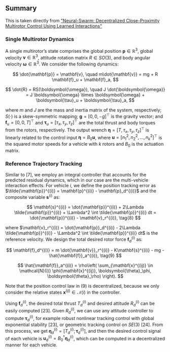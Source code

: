 ## Summary 

This is taken directly from ["Neural-Swarm: Decentralized Close-Proximity Multirotor Control Using Learned Interactions"](https://ieeexplore.ieee.org/stamp/stamp.jsp?arnumber=9196800)

### Single Multirotor Dynamics

A single multirotor’s state comprises the global position $\mathbf{p} \in \mathbb{R}^3$, global velocity $\mathbf{v} \in \mathbb{R}^3$, attitude rotation matrix $R \in SO(3)$, and body angular velocity $\boldsymbol{\omega} \in \mathbb{R}^3$. We consider the following dynamics:

$$
\dot{\mathbf{p}} = \mathbf{v}, \quad m\dot{\mathbf{v}} = mg + R \mathbf{f}_u + \mathbf{f}_a,
$$

$$
\dot{R} = RS(\boldsymbol{\omega}), \quad J \dot{\boldsymbol{\omega}} = J \boldsymbol{\omega} \times \boldsymbol{\omega} + \boldsymbol{\tau}_u + \boldsymbol{\tau}_a,
$$

where $m$ and $J$ are the mass and inertia matrix of the system, respectively; $S(\cdot)$ is a skew-symmetric mapping; $\mathbf{g} = [0, 0, -g]^\top$ is the gravity vector; and $\mathbf{f}_u = [0, 0, T]^\top$ and $\boldsymbol{\tau}_u = [\tau_x, \tau_y, \tau_z]^\top$ are the total thrust and body torques from the rotors, respectively. The output wrench $\boldsymbol{\eta} = [T, \tau_x, \tau_y, \tau_z]^\top$ is linearly related to the control input $\boldsymbol{\eta} = B_0 \mathbf{u}$, where $\mathbf{u} = [n_1^2, n_2^2, \dots, n_k^2]^\top$ is the squared motor speeds for a vehicle with $k$ rotors and $B_0$ is the actuation matrix. 

### Reference Trajectory Tracking

Similar to [7], we employ an integral controller that accounts for the predicted residual dynamics, which in our case are the multi-vehicle interaction effects. For vehicle $i$, we define the position tracking error as $\tilde{\mathbf{p}}^{(i)} = \mathbf{p}^{(i)} - \mathbf{p}_d^{(i)}$ and the composite variable $\mathbf{s}^{(i)}$ as:

$$
\mathbf{s}^{(i)} = \dot{\mathbf{p}}^{(i)} + 2\Lambda \tilde{\mathbf{p}}^{(i)} + \Lambda^2 \int \tilde{\mathbf{p}}^{(i)} dt = \dot{\mathbf{p}}^{(i)} - \mathbf{v}_r^{(i)}, \tag{8}
$$

where $\mathbf{v}_r^{(i)} = \dot{\mathbf{p}}_d^{(i)} - 2\Lambda \tilde{\mathbf{p}}^{(i)} - \Lambda^2 \int \tilde{\mathbf{p}}^{(i)} dt$ is the reference velocity. We design the total desired rotor force $\mathbf{f}_d^{(i)}$ as:

$$
\mathbf{f}_d^{(i)} = m \dot{\mathbf{v}}_r^{(i)} - K\mathbf{s}^{(i)} - mg - \hat{\mathbf{f}}_a^{(i)}, \tag{9}
$$

$$
\hat{\mathbf{f}}_a^{(i)} = \rho\left( \sum_{\mathbf{x}^{(ij)} \in \mathcal{N}(i)} \phi(\mathbf{x}^{(ij)}, \boldsymbol{\theta}_\phi, \boldsymbol{\theta}_\rho) \right).
$$

Note that the position control law in (9) is decentralized, because we only consider the relative states $\mathbf{x}^{(ij)} \in \mathcal{N}(i)$ in the controller.

Using $\mathbf{f}_d^{(i)}$, the desired total thrust $T_d^{(i)}$ and desired attitude $R_d^{(i)}$ can be easily computed [23]. Given $R_d^{(i)}$, we can use any attitude controller to compute $\boldsymbol{\tau}_d^{(i)}$, for example robust nonlinear tracking control with global exponential stability [23], or geometric tracking control on $SE(3)$ [24]. From this process, we get $\boldsymbol{\eta}_d^{(i)} = [T_d^{(i)}; \boldsymbol{\tau}_d^{(i)}]$, and then the desired control signal of each vehicle is $\mathbf{u}_d^{(i)} = B_0^\dagger \boldsymbol{\eta}_d^{(i)}$, which can be computed in a decentralized manner for each vehicle.
